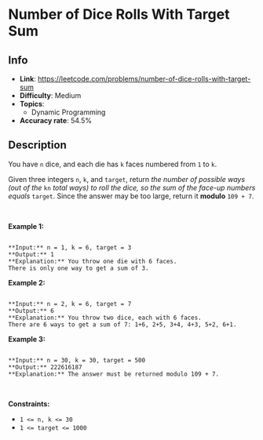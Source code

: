 # Number of Dice Rolls With Target Sum

## Info  
- **Link**: https://leetcode.com/problems/number-of-dice-rolls-with-target-sum
- **Difficulty**: Medium  
- **Topics**:   
    - Dynamic Programming
- **Accuracy rate**: 54.5%  

## Description  
    
You have `n` dice, and each die has `k` faces numbered from `1` to `k`.


Given three integers `n`, `k`, and `target`, return *the number of possible ways (out of the* `kn` *total ways)* *to roll the dice, so the sum of the face-up numbers equals* `target`. Since the answer may be too large, return it **modulo** `109 + 7`.


 


**Example 1:**



```

**Input:** n = 1, k = 6, target = 3
**Output:** 1
**Explanation:** You throw one die with 6 faces.
There is only one way to get a sum of 3.

```

**Example 2:**



```

**Input:** n = 2, k = 6, target = 7
**Output:** 6
**Explanation:** You throw two dice, each with 6 faces.
There are 6 ways to get a sum of 7: 1+6, 2+5, 3+4, 4+3, 5+2, 6+1.

```

**Example 3:**



```

**Input:** n = 30, k = 30, target = 500
**Output:** 222616187
**Explanation:** The answer must be returned modulo 109 + 7.

```

 


**Constraints:**


* `1 <= n, k <= 30`
* `1 <= target <= 1000`


  
    